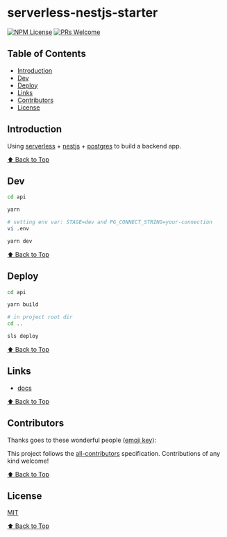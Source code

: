 # serverless-nestjs-starter

[![NPM License](https://badgen.net/npm/license/@femessage/serverless-nestjs-starter)](https://github.com/FEMessage/serverless-nestjs-starter/blob/master/LICENSE)
[![PRs Welcome](https://img.shields.io/badge/PRs-welcome-brightgreen.svg)](https://github.com/FEMessage/serverless-nestjs-starter/pulls)

## Table of Contents

- [Introduction](#introduction)
- [Dev](#dev)
- [Deploy](#deploy)
- [Links](#links)
- [Contributors](#contributors)
- [License](#license)

## Introduction

Using [serverless](http://serverless.com/) + [nestjs](https://docs.nestjs.com/) + [postgres](https://www.postgresql.org/docs/10/) to build a backend app.

[⬆ Back to Top](#table-of-contents)

## Dev

```sh
cd api

yarn 

# setting env var: STAGE=dev and PG_CONNECT_STRING=your-connection
vi .env 

yarn dev
```

[⬆ Back to Top](#table-of-contents)

## Deploy

```sh
cd api

yarn build

# in project root dir
cd ..

sls deploy
```

[⬆ Back to Top](#table-of-contents)

## Links

- [docs](https://deepexi.yuque.com/docs/share/4689de51-05a8-477d-94ae-4cec4e6cc01a)


[⬆ Back to Top](#table-of-contents)

## Contributors

Thanks goes to these wonderful people ([emoji key](https://allcontributors.org/docs/en/emoji-key)):

<!-- ALL-CONTRIBUTORS-LIST:START - Do not remove or modify this section -->
<!-- prettier-ignore -->
<!-- ALL-CONTRIBUTORS-LIST:END -->

This project follows the [all-contributors](https://github.com/all-contributors/all-contributors) specification. Contributions of any kind welcome!

[⬆ Back to Top](#table-of-contents)

## License

[MIT](./LICENSE)

[⬆ Back to Top](#table-of-contents)
